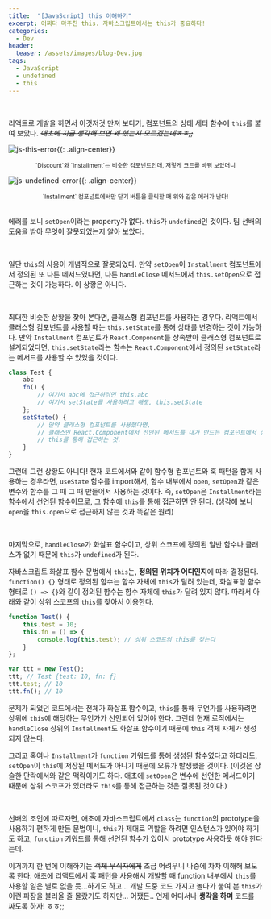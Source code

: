```yaml
---
title:  "[JavaScript] this 이해하기"
excerpt: 어쩌다 마주친 this. 자바스크립트에서는 this가 중요하다!
categories:
  - Dev
header:
  teaser: /assets/images/blog-Dev.jpg
tags:
  - JavaScript
  - undefined
  - this
---
```


<br>

 리액트로 개발을 하면서 이것저것 만져 보다가, 컴포넌트의 상태 세터 함수에 `this`를 붙여 보았다. ~~*애초에 지금 생각해 보면 왜 했는지 모르겠는데ㅎㅎ;;*~~

![js-this-error]({{site.url}}/assets/images/js-this-error-01.png){{: .align-center}}

<center><sup>`Discount`와 `Installment`는 비슷한 컴포넌트인데, 저렇게 코드를 바꿔 보았더니</sup></center>

![js-undefined-error]({{site.url}}/assets/images/js-this-error-02.png){{: .align-center}}

<center><sup>`Installment` 컴포넌트에서만 닫기 버튼을 클릭할 때 위와 같은 에러가 난다!</sup></center>

<br>

 

에러를 보니 `setOpen`이라는 property가 없다. `this`가 `undefined`인 것이다. 팀 선배의 도움을 받아 무엇이 잘못되었는지 알아 보았다.

<br>

 일단 `this`의 사용이 개념적으로 잘못되었다. 만약 `setOpen`이 `Installment` 컴포넌트에서 정의된 또 다른 메서드였다면, 다른 `handleClose` 메서드에서 `this.setOpen`으로 접근하는 것이 가능하다. 이 상황은 아니다.

<br>

 최대한 비슷한 상황을 찾아 본다면, 클래스형 컴포넌트를 사용하는 경우다. 리액트에서 클래스형 컴포넌트를 사용할 때는 `this.setState`를 통해 상태를 변경하는 것이 가능하다. 만약 `Installment` 컴포넌트가 `React.Component`를 상속받아 클래스형 컴포넌트로 설계되었다면, `this.setState`라는 함수는 `React.Component`에서 정의된 `setState`라는 메서드를 사용할 수 있었을 것이다. 

```javascript
class Test {
    abc
    fn() {
        // 여기서 abc에 접근하려면 this.abc
        // 여기서 setState를 사용하려고 해도, this.setState
    };
    setState() {
        // 만약 클래스형 컴포넌트를 사용했다면,
        // 클래스인 React.Component에서 선언된 메서드를 내가 만드는 컴포넌트에서 상속받아 사용해야 하므로,
        // this를 통해 접근하는 것.
    }
}
```

 그런데 그런 상황도 아니다! 현재 코드에서와 같이 함수형 컴포넌트와 훅 패턴을 함께 사용하는 경우라면, `useState` 함수를 import해서, 함수 내부에서 `open`, `setOpen`과 같은 변수와 함수를 그 때 그 때 만들어서 사용하는 것이다. 즉, `setOpen`은 `Installment`라는 함수에서 선언된 함수이므로, 그 함수에 `this`를 통해 접근하면 안 된다. (생각해 보니 `open`을 `this.open`으로 접근하지 않는 것과 똑같은 원리)

<br>

 마지막으로, `handleClose`가 화살표 함수이고, 상위 스코프에 정의된 일반 함수나 클래스가 없기 때문에 `this`가 `undefined`가 된다. 

 자바스크립트 화살표 함수 문법에서 `this`는, **정의된 위치가 어디인지**에 따라 결정된다.  `function() {}` 형태로 정의된 함수는 함수 자체에 `this`가 달려 있는데, 화살표형 함수 형태로 `() => {}`와 같이 정의된 함수는 함수 자체에 `this`가 달려 있지 않다. 따라서 아래와 같이 상위 스코프의 `this`를 찾아서 이용한다.

```javascript
function Test() {
    this.test = 10;
    this.fn = () => {
        console.log(this.test); // 상위 스코프의 this를 찾는다
    }
};

var ttt = new Test();
ttt; // Test {test: 10, fn: ƒ}
ttt.test; // 10
ttt.fn(); // 10
```

 문제가 되었던 코드에서는 전체가 화살표 함수이고, `this`를 통해 무언가를 사용하려면 상위에 `this`에 해당하는 무언가가 선언되어 있어야 한다. 그런데 현재 로직에서는 `handleClose` 상위의 `Installment`도 화살표 함수이기 때문에 `this` 객체 자체가 생성되지 않는다. 

 그리고 혹여나 `Installment`가 `function` 키워드를 통해 생성된 함수였다고 하더라도, `setOpen`이 `this`에 저장된 메서드가 아니기 때문에 오류가 발생했을 것이다. (이것은 상술한 단락에서와 같은 맥락이기도 하다. 애초에 `setOpen`은 변수에 선언한 메서드이기 때문에 상위 스코프가 있더라도 `this`를 통해 접근하는 것은 잘못된 것이다.)

<br>



 선배의 조언에 따르자면, 애초에 자바스크립트에서 `class`는 `function`의 prototype을 사용하기 편하게 만든 문법이니, `this`가 제대로 역할을 하려면 인스턴스가 있어야 하기도 하고, `function` 키워드를 통해 선언된 함수가 있어서 prototype 사용하듯 해야 한다는데.

 이거까지 한 번에 이해하기는 ~~객체 무식자에게~~ 조금 어려우니 나중에 차차 이해해 보도록 한다. 애초에 리액트에서 훅 패턴을 사용해서 개발할 때 function 내부에서 `this`를 사용할 일은 별로 없을 듯…하기도 하고… 개발 도중 코드 가지고 놀다가 붙여 본 `this`가 이런 파장을 불러올 줄 몰랐기도 하지만… 어쨌든.. 언제 어디서나 **생각을 하며** 코드를 짜도록 하자! ㅎㅎ;; 
